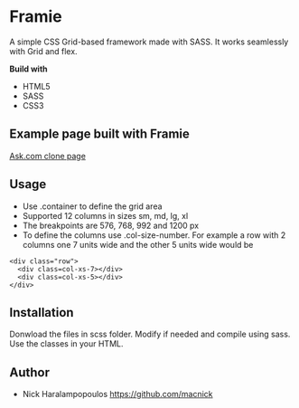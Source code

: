 # Framie

A simple CSS Grid-based framework made with SASS. It works seamlessly with Grid and flex.

**Build with**

- HTML5
- SASS
- CSS3

## Example page built with Framie

[Ask.com clone page](https://macnick.github.io/Framie/)

## Usage

- Use .container to define the grid area
- Supported 12 columns in sizes sm, md, lg, xl
- The breakpoints are 576, 768, 992 and 1200 px
- To define the columns use .col-size-number. For example a row with 2 columns one 7 units wide and the other 5 units wide would be 

```   
<div class="row">
  <div class=col-xs-7></div>
  <div class=col-xs-5></div>
</div>
```


## Installation

Donwload the files in scss folder. Modify if needed and compile using sass. Use the classes in your HTML. 

## Author

- Nick Haralampopoulos https://github.com/macnick
